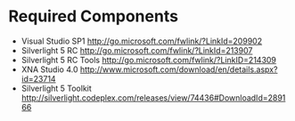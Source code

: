 # Required Components #

  * Visual Studio SP1 http://go.microsoft.com/fwlink/?LinkId=209902
  * Silverlight 5 RC http://go.microsoft.com/fwlink/?LinkId=213907
  * Silverlight 5 RC Tools http://go.microsoft.com/fwlink/?LinkID=214309
  * XNA Studio 4.0 http://www.microsoft.com/download/en/details.aspx?id=23714
  * Silverlight 5 Toolkit http://silverlight.codeplex.com/releases/view/74436#DownloadId=289166